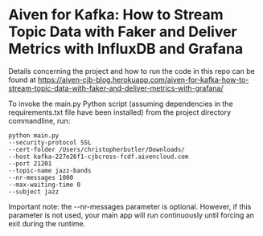 # Aiven for Kafka: How to Stream Topic Data with Faker and Deliver Metrics with InfluxDB and Grafana

Details concerning the project and how to run the code in this repo can be found at https://aiven-cjb-blog.herokuapp.com/aiven-for-kafka-how-to-stream-topic-data-with-faker-and-deliver-metrics-with-grafana/

To invoke the main.py Python script (assuming dependencies in the requirements.txt file have been installed) from the project directory commandline, run:



    python main.py
    --security-protocol SSL
    --cert-folder /Users/christopherbutler/Downloads/
    --host kafka-227e26f1-cjbcross-fcdf.aivencloud.com
    --port 21201
    --topic-name jazz-bands
    --nr-messages 1000
    --max-waiting-time 0
    --subject jazz

Important note: the --nr-messages parameter is optional.  However, if this parameter is not used, your main app will run continuously until forcing an exit during the runtime.
